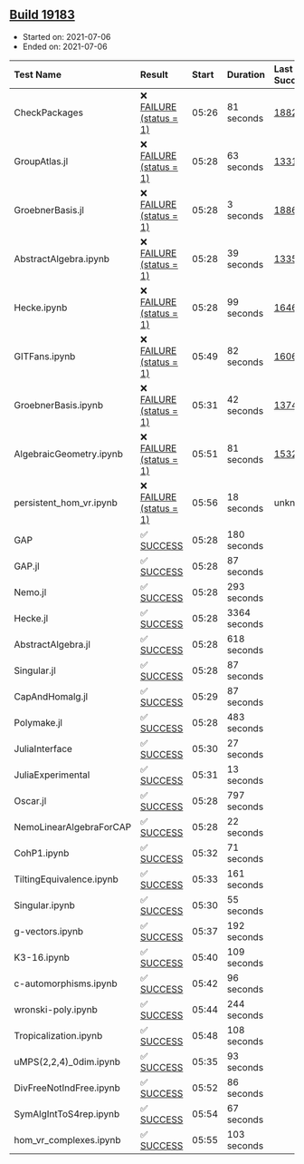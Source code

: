 ## [Build 19183](https://oscarci.mathematik.uni-kl.de/job/oscar/19183/)

* Started on: 2021-07-06
* Ended on: 2021-07-06

| Test Name    | Result | Start | Duration | Last Success | First Failure |
|:-------------|:-------|:------|:---------|:-------------|:--------------|
| CheckPackages | ❌ [FAILURE (status = 1)](https://oscarci.mathematik.uni-kl.de/job/oscar/19183/artifact/logs/build-19183/CheckPackages.log) | 05:26 | 81 seconds | [18822](https://oscarci.mathematik.uni-kl.de/job/oscar/18822/) | [18823](https://oscarci.mathematik.uni-kl.de/job/oscar/18823/) |
| GroupAtlas.jl | ❌ [FAILURE (status = 1)](https://oscarci.mathematik.uni-kl.de/job/oscar/19183/artifact/logs/build-19183/GroupAtlas.jl.log) | 05:28 | 63 seconds | [13311](https://oscarci.mathematik.uni-kl.de/job/oscar/13311/) | [13312](https://oscarci.mathematik.uni-kl.de/job/oscar/13312/) |
| GroebnerBasis.jl | ❌ [FAILURE (status = 1)](https://oscarci.mathematik.uni-kl.de/job/oscar/19183/artifact/logs/build-19183/GroebnerBasis.jl.log) | 05:28 | 3 seconds | [18864](https://oscarci.mathematik.uni-kl.de/job/oscar/18864/) | [18865](https://oscarci.mathematik.uni-kl.de/job/oscar/18865/) |
| AbstractAlgebra.ipynb | ❌ [FAILURE (status = 1)](https://oscarci.mathematik.uni-kl.de/job/oscar/19183/artifact/logs/build-19183/AbstractAlgebra.ipynb.log) | 05:28 | 39 seconds | [13355](https://oscarci.mathematik.uni-kl.de/job/oscar/13355/) | [13356](https://oscarci.mathematik.uni-kl.de/job/oscar/13356/) |
| Hecke.ipynb | ❌ [FAILURE (status = 1)](https://oscarci.mathematik.uni-kl.de/job/oscar/19183/artifact/logs/build-19183/Hecke.ipynb.log) | 05:28 | 99 seconds | [16463](https://oscarci.mathematik.uni-kl.de/job/oscar/16463/) | [16464](https://oscarci.mathematik.uni-kl.de/job/oscar/16464/) |
| GITFans.ipynb | ❌ [FAILURE (status = 1)](https://oscarci.mathematik.uni-kl.de/job/oscar/19183/artifact/logs/build-19183/GITFans.ipynb.log) | 05:49 | 82 seconds | [16068](https://oscarci.mathematik.uni-kl.de/job/oscar/16068/) | [16069](https://oscarci.mathematik.uni-kl.de/job/oscar/16069/) |
| GroebnerBasis.ipynb | ❌ [FAILURE (status = 1)](https://oscarci.mathematik.uni-kl.de/job/oscar/19183/artifact/logs/build-19183/GroebnerBasis.ipynb.log) | 05:31 | 42 seconds | [13748](https://oscarci.mathematik.uni-kl.de/job/oscar/13748/) | [13749](https://oscarci.mathematik.uni-kl.de/job/oscar/13749/) |
| AlgebraicGeometry.ipynb | ❌ [FAILURE (status = 1)](https://oscarci.mathematik.uni-kl.de/job/oscar/19183/artifact/logs/build-19183/AlgebraicGeometry.ipynb.log) | 05:51 | 81 seconds | [15322](https://oscarci.mathematik.uni-kl.de/job/oscar/15322/) | [15323](https://oscarci.mathematik.uni-kl.de/job/oscar/15323/) |
| persistent_hom_vr.ipynb | ❌ [FAILURE (status = 1)](https://oscarci.mathematik.uni-kl.de/job/oscar/19183/artifact/logs/build-19183/persistent_hom_vr.ipynb.log) | 05:56 | 18 seconds | unknown | unknown |
| GAP | ✅ [SUCCESS](https://oscarci.mathematik.uni-kl.de/job/oscar/19183/artifact/logs/build-19183/GAP.log) | 05:28 | 180 seconds |  |  |
| GAP.jl | ✅ [SUCCESS](https://oscarci.mathematik.uni-kl.de/job/oscar/19183/artifact/logs/build-19183/GAP.jl.log) | 05:28 | 87 seconds |  |  |
| Nemo.jl | ✅ [SUCCESS](https://oscarci.mathematik.uni-kl.de/job/oscar/19183/artifact/logs/build-19183/Nemo.jl.log) | 05:28 | 293 seconds |  |  |
| Hecke.jl | ✅ [SUCCESS](https://oscarci.mathematik.uni-kl.de/job/oscar/19183/artifact/logs/build-19183/Hecke.jl.log) | 05:28 | 3364 seconds |  |  |
| AbstractAlgebra.jl | ✅ [SUCCESS](https://oscarci.mathematik.uni-kl.de/job/oscar/19183/artifact/logs/build-19183/AbstractAlgebra.jl.log) | 05:28 | 618 seconds |  |  |
| Singular.jl | ✅ [SUCCESS](https://oscarci.mathematik.uni-kl.de/job/oscar/19183/artifact/logs/build-19183/Singular.jl.log) | 05:28 | 87 seconds |  |  |
| CapAndHomalg.jl | ✅ [SUCCESS](https://oscarci.mathematik.uni-kl.de/job/oscar/19183/artifact/logs/build-19183/CapAndHomalg.jl.log) | 05:29 | 87 seconds |  |  |
| Polymake.jl | ✅ [SUCCESS](https://oscarci.mathematik.uni-kl.de/job/oscar/19183/artifact/logs/build-19183/Polymake.jl.log) | 05:28 | 483 seconds |  |  |
| JuliaInterface | ✅ [SUCCESS](https://oscarci.mathematik.uni-kl.de/job/oscar/19183/artifact/logs/build-19183/JuliaInterface.log) | 05:30 | 27 seconds |  |  |
| JuliaExperimental | ✅ [SUCCESS](https://oscarci.mathematik.uni-kl.de/job/oscar/19183/artifact/logs/build-19183/JuliaExperimental.log) | 05:31 | 13 seconds |  |  |
| Oscar.jl | ✅ [SUCCESS](https://oscarci.mathematik.uni-kl.de/job/oscar/19183/artifact/logs/build-19183/Oscar.jl.log) | 05:28 | 797 seconds |  |  |
| NemoLinearAlgebraForCAP | ✅ [SUCCESS](https://oscarci.mathematik.uni-kl.de/job/oscar/19183/artifact/logs/build-19183/NemoLinearAlgebraForCAP.log) | 05:28 | 22 seconds |  |  |
| CohP1.ipynb | ✅ [SUCCESS](https://oscarci.mathematik.uni-kl.de/job/oscar/19183/artifact/logs/build-19183/CohP1.ipynb.log) | 05:32 | 71 seconds |  |  |
| TiltingEquivalence.ipynb | ✅ [SUCCESS](https://oscarci.mathematik.uni-kl.de/job/oscar/19183/artifact/logs/build-19183/TiltingEquivalence.ipynb.log) | 05:33 | 161 seconds |  |  |
| Singular.ipynb | ✅ [SUCCESS](https://oscarci.mathematik.uni-kl.de/job/oscar/19183/artifact/logs/build-19183/Singular.ipynb.log) | 05:30 | 55 seconds |  |  |
| g-vectors.ipynb | ✅ [SUCCESS](https://oscarci.mathematik.uni-kl.de/job/oscar/19183/artifact/logs/build-19183/g-vectors.ipynb.log) | 05:37 | 192 seconds |  |  |
| K3-16.ipynb | ✅ [SUCCESS](https://oscarci.mathematik.uni-kl.de/job/oscar/19183/artifact/logs/build-19183/K3-16.ipynb.log) | 05:40 | 109 seconds |  |  |
| c-automorphisms.ipynb | ✅ [SUCCESS](https://oscarci.mathematik.uni-kl.de/job/oscar/19183/artifact/logs/build-19183/c-automorphisms.ipynb.log) | 05:42 | 96 seconds |  |  |
| wronski-poly.ipynb | ✅ [SUCCESS](https://oscarci.mathematik.uni-kl.de/job/oscar/19183/artifact/logs/build-19183/wronski-poly.ipynb.log) | 05:44 | 244 seconds |  |  |
| Tropicalization.ipynb | ✅ [SUCCESS](https://oscarci.mathematik.uni-kl.de/job/oscar/19183/artifact/logs/build-19183/Tropicalization.ipynb.log) | 05:48 | 108 seconds |  |  |
| uMPS(2,2,4)_0dim.ipynb | ✅ [SUCCESS](https://oscarci.mathematik.uni-kl.de/job/oscar/19183/artifact/logs/build-19183/uMPS-2-2-4-_0dim.ipynb.log) | 05:35 | 93 seconds |  |  |
| DivFreeNotIndFree.ipynb | ✅ [SUCCESS](https://oscarci.mathematik.uni-kl.de/job/oscar/19183/artifact/logs/build-19183/DivFreeNotIndFree.ipynb.log) | 05:52 | 86 seconds |  |  |
| SymAlgIntToS4rep.ipynb | ✅ [SUCCESS](https://oscarci.mathematik.uni-kl.de/job/oscar/19183/artifact/logs/build-19183/SymAlgIntToS4rep.ipynb.log) | 05:54 | 67 seconds |  |  |
| hom_vr_complexes.ipynb | ✅ [SUCCESS](https://oscarci.mathematik.uni-kl.de/job/oscar/19183/artifact/logs/build-19183/hom_vr_complexes.ipynb.log) | 05:55 | 103 seconds |  |  |
